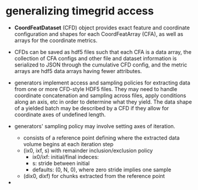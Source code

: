 # generalizing timegrid access

 - **CoordFeatDataset** (CFD) object provides exact feature
   and coordinate configuration and shapes for each CoordFeatArray
   (CFA), as well as arrays for the coordinate metrics.

 - CFDs can be saved as hdf5 files such that each CFA is a data
   array, the collection of CFA configs and other file and dataset
   information is serialized to JSON through the cumulative CFD
   config, and the metric arrays are hdf5 data arrays having fewer
   attributes.

 - generators implement access and sampling policies for extracting
   data from one or more CFD-style HDF5 files. They may need to
   handle coordinate concatenation and sampling across files, apply
   conditions along an axis, etc in order to determine what they
   yield. The data shape of a yielded batch may be described by a
   CFD if they allow for coordinate axes of undefined length.

 - generators' sampling policy may involve setting axes of iteration.
    - consists of a reference point defining where the extracted data
      volume begins at each iteration step
    - (ix0, ixf, s) with remainder inclusion/exclusion policy
       - ix0/ixf: initial/final indeces:
       - s: stride between initial
       - defaults: (0, N, 0), where zero stride implies one sample
    - (dix0, dixf) for chunks extracted from the reference point

 -
